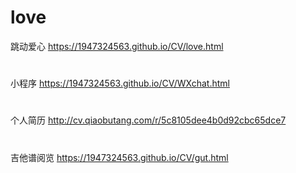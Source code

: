 # love
跳动爱心
https://1947324563.github.io/CV/love.html
#
小程序
https://1947324563.github.io/CV/WXchat.html
#
个人简历
http://cv.qiaobutang.com/r/5c8105dee4b0d92cbc65dce7
#
吉他谱阅览
https://1947324563.github.io/CV/gut.html